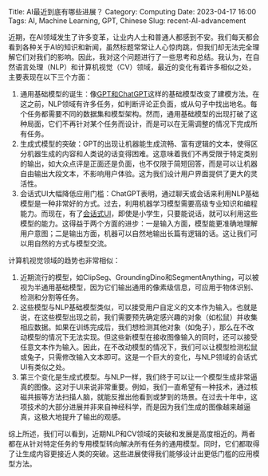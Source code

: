 Title: AI最近到底有哪些进展？
Category: Computing
Date: 2023-04-17 16:00
Tags: AI, Machine Learning, GPT, Chinese
Slug: recent-AI-advancement

近期，在AI领域发生了许多变革，让业内人士和普通人都感到不安。我们每天都会看到各种关于AI的知识和新闻，虽然标题常常让人心惊肉跳，但我们却无法完全理解它们对我们的影响。因此，我对这个问题进行了一些思考和总结。我认为，在自然语言处理（NLP）和计算机视觉（CV）领域，最近的变化有着许多相似之处，主要表现在以下三个方面：

1. 通用基础模型的诞生：像[GPT和ChatGPT](https://yage.ai/foundation-models.html)这样的基础模型改变了建模方法。在这之前，NLP领域有许多任务，如判断评论正负面，或从句子中找出地名。每个任务都需要不同的数据集和模型架构。然而，通用基础模型的出现打破了这种局面，它们不再针对某个任务而设计，而是可以在无需调整的情况下完成所有任务。
2. 生成式模型的突破：GPT的出现让机器能生成流畅、富有逻辑的文本，使得区分机器生成的内容和人类说的话变得困难。这意味着我们不再受限于特定类别的输出，如大众点评是正面还是负面，也不仅限于简短回答，而是可以让机器自由输出大段文本，不影响用户体验。这为我们设计用户界面提供了更大的灵活性。
3. 会话式UI大幅降低应用门槛：ChatGPT表明，通过聊天或会话来利用NLP基础模型是一种非常好的方式。过去，利用机器学习模型需要高级专业知识和编程能力。而现在，有了[会话式UI](https://yage.ai/GPT-knowledge-management.html)，即使是小学生，只要能说话，就可以利用这些模型的能力。这得益于两个方面的进步：一是输入方面，模型能更准确地理解用户意图；二是输出方面，机器可以自然地输出长篇有逻辑的话。这让我们可以用自然的方式与模型交流。

计算机视觉领域的趋势也非常相似：

1. 近期流行的模型，如ClipSeg、GroundingDino和SegmentAnything，可以被视为半通用基础模型，因为它们输出通用的像素级信息，可应用于物体识别、检测和分割等任务。
2. 这些模型与NLP基础模型类似，可以接受用户自定义的文本作为输入。也就是说，在这些模型出现之前，我们需要预先确定感兴趣的对象（如松鼠）并收集相应数据。如果在训练完成后，我们想检测其他对象（如兔子），那么在不改动模型的情况下无法实现。但这些新模型在接收图像输入的同时，还可以接受任意文本作为输入。因此，在不改动模型的情况下，我们可以让模型检测松鼠或兔子，只需修改输入文本即可。这是一个巨大的变化，与NLP领域的会话式UI有类似之处。
3. 第三个变化是生成式模型。与NLP一样，我们终于可以让一个模型生成非常逼真的图像。这对于UI来说非常重要。例如，我们一直希望有一种技术，通过核磁共振等方法扫描人脑，就能反推出他看到或梦到的场景。在过去十年中，这项技术的大部分进展并非来自神经科学，而是因为我们生成的图像越来越逼真，这极大地提升了输出的观感。

综上所述，我们可以看到，近期NLP和CV领域的突破和发展是高度相近的。两者都在从针对特定任务的专用模型转向解决所有任务的通用模型。同时，它们都取得了让生成内容更接近人类的突破。这些进展使得我们能够设计出更低门槛的应用模型方法。